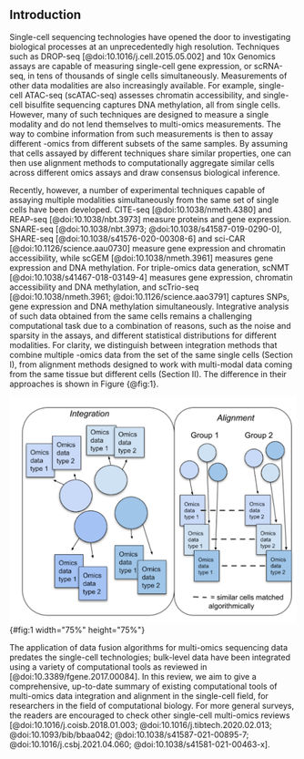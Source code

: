 ## Introduction

Single-cell sequencing technologies have opened the door to investigating biological processes at an unprecedentedly high resolution. Techniques such as DROP-seq [@doi:10.1016/j.cell.2015.05.002] and 10x Genomics assays are capable of measuring single-cell gene expression, or scRNA-seq, in tens of thousands of single cells simultaneously. Measurements of other data modalities are also increasingly available. For example, single-cell ATAC-seq (scATAC-seq) assesses chromatin accessibility, and single-cell bisulfite sequencing captures DNA methylation, all from single cells. However, many of such techniques are designed to measure a single modality and do not lend themselves to multi-omics measurements. The way to combine information from such measurements is then to assay different -omics from different subsets of the same samples. By assuming that cells assayed by different techniques share similar properties, one can then use alignment methods to computationally aggregate similar cells across different omics assays and draw consensus biological inference.

Recently, however, a number of experimental techniques capable of assaying multiple modalities simultaneously from the same set of single cells have been developed. CITE-seq [@doi:10.1038/nmeth.4380] and REAP-seq [@doi:10.1038/nbt.3973] measure proteins and gene expression. SNARE-seq [@doi:10.1038/nbt.3973; @doi:10.1038/s41587-019-0290-0], SHARE-seq [@doi:10.1038/s41576-020-00308-6] and sci-CAR [@doi:10.1126/science.aau0730] measure gene expression and chromatin accessibility, while scGEM [@doi:10.1038/nmeth.3961] measures gene expression and DNA methylation. For triple-omics data generation, scNMT [@doi:10.1038/s41467-018-03149-4] measures gene expression, chromatin accessibility and DNA methylation, and scTrio-seq [@doi:10.1038/nmeth.3961; @doi:10.1126/science.aao3791] captures SNPs, gene expression and DNA methylation simultaneously. Integrative analysis of such data obtained from the same cells remains a challenging computational task due to a combination of reasons, such as the noise and sparsity in the assays, and different statistical distributions for different modalities. For clarity, we distinguish between integration methods that combine multiple -omics data from the set of the same single cells (Section I), from alignment methods designed to work with multi-modal data coming from the same tissue but different cells (Section II). The difference in their approaches is shown in Figure {@fig:1}.

![**Figure 1**. Multi-omics data can sometimes be sequenced from the same set of single cells (left); at other times, only the data sequenced from the same/similar sample, but different single cells are available (right). In the former case, we have the task of integrating the different data modalities (left); in the latter case, we need to first identify similar cells across the samples (right) - this is the computational task of alignment.](images/Fig_1.png){#fig:1 width="75%" height="75%"}

The application of data fusion algorithms for multi-omics sequencing data predates the single-cell technologies; bulk-level data have been integrated using a variety of computational tools as reviewed in [@doi:10.3389/fgene.2017.00084]. In this review, we aim to give a comprehensive, up-to-date summary of existing computational tools of multi-omics data integration and alignment in the single-cell field, for researchers in the field of computational biology. For more general surveys, the readers are encouraged to check other single-cell multi-omics reviews [@doi:10.1016/j.coisb.2018.01.003; @doi:10.1016/j.tibtech.2020.02.013; @doi:10.1093/bib/bbaa042; @doi:10.1038/s41587-021-00895-7; @doi:10.1016/j.csbj.2021.04.060; @doi:10.1038/s41581-021-00463-x].
